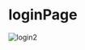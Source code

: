# loginPage
![login2](https://user-images.githubusercontent.com/100393978/155708055-b741cf4c-e6b2-411e-9bb7-61e283f224af.jpeg)
